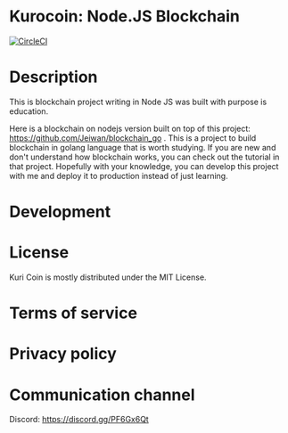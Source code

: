 Kurocoin: Node.JS Blockchain
=================================
[![CircleCI](https://circleci.com/gh/tuanvu0995/kurochain/tree/main.svg?style=svg)](https://circleci.com/gh/tuanvu0995/kurochain/tree/main)

# Description
This is blockchain project writing in Node JS was built with purpose is education.

Here is a blockchain on nodejs  version built on top of this project: https://github.com/Jeiwan/blockchain_go .
This is a project to build blockchain in golang language that is worth studying. If you are new and don't understand how blockchain works, you can check out the tutorial in that project.
Hopefully with your knowledge, you can develop this project with me and deploy it to production instead of just learning.


# Development

# License
Kuri Coin is mostly distributed under the MIT License.

# Terms of service

# Privacy policy

# Communication channel
Discord: https://discord.gg/PF6Gx6Qt
